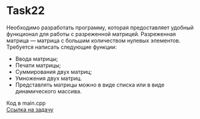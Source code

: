 # Task22

Необходимо разработать программу, которая предоставляет удобный функционал для работы с разреженной матрицей. Разреженная матрица — матрица с большим количеством нулевых элементов. Требуется написать следующие функции:

- Ввода матрицы;
- Печати матрицы;
- Суммирования двух матриц;
- Умножения двух матриц.
- Представлять матрицы можно в виде списка или в виде динамического массива.

Код в main.cpp  
[Ссылка на задачу](http://cppstudio.com/post/8313/)